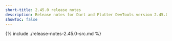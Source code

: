 ```yaml
---
short-title: 2.45.0 release notes
description: Release notes for Dart and Flutter DevTools version 2.45.0.
showToc: false
---
```


{% include ./release-notes-2.45.0-src.md %}
